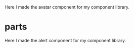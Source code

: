 Here I made the avatar component for my component library.
# parts
 Here I made the alert component for my component library.
